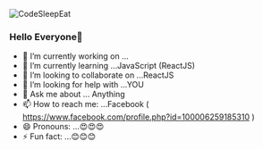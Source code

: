 
![CodeSleepEat](https://user-images.githubusercontent.com/86012214/160667152-29473ab1-5d0d-4967-bc1d-0b51e01117a4.jpg)

### Hello Everyone👋

- 🔭 I’m currently working on ...
- 🌱 I’m currently learning ...JavaScript (ReactJS)
- 👯 I’m looking to collaborate on ...ReactJS
- 🤔 I’m looking for help with ...YOU
- 💬 Ask me about ... Anything
- 📫 How to reach me: ...Facebook ( https://www.facebook.com/profile.php?id=100006259185310 )
- 😄 Pronouns: ...😍😍😍
- ⚡ Fun fact: ...😊😊😊
